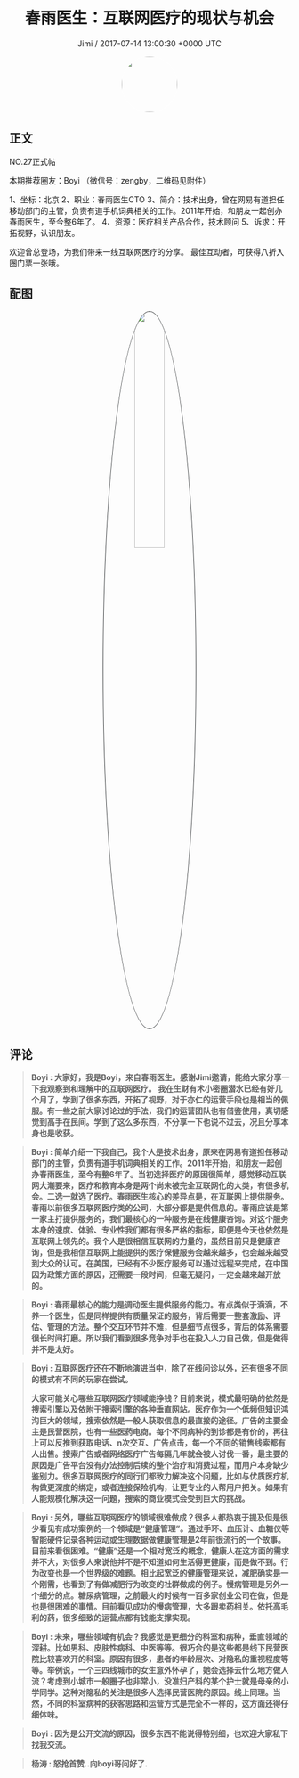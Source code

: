 <h1 align="center">春雨医生：互联网医疗的现状与机会</h1>
<p align="center">
    <a>Jimi / 2017-07-14 13:00:30 &#43;0000 UTC</a>
</p>

<div align="center">
    <img src="https://images.zsxq.com/FiWv5yIogjugrkjGNdMOpLbJJQQg?e=1590940799&amp;token=kIxbL07-8jAj8w1n4s9zv64FuZZNEATmlU_Vm6zD:3hf7dVV6u5P9ulK0iGgaBqJE7yo=" width="100" height="100" style="border:1px solid;border-radius:50%; color:#ffffff"/>
</div>

## 正文

<div>
 NO.27正式帖

本期推荐圈友：Boyi
（微信号：zengby，二维码见附件）

1、坐标：北京
2、职业：春雨医生CTO
3、简介：技术出身，曾在网易有道担任移动部门的主管，负责有道手机词典相关的工作。2011年开始，和朋友一起创办春雨医生，至今整6年了。
4、资源：医疗相关产品合作，技术顾问
5、诉求：开拓视野，认识朋友。

欢迎曾总登场，为我们带来一线互联网医疗的分享。 最佳互动者，可获得八折入圈门票一张哦。
</div>

## 配图
<div class="image" align="center">

<img src="https://images.zsxq.com/Flt7wKKM_m25GD6u0m2rtbyJg_TD?e=1590940799&amp;token=kIxbL07-8jAj8w1n4s9zv64FuZZNEATmlU_Vm6zD:DDR4qlsG-ZnGnCVsiuve5rk-aUg=" width="33%" height="33%" style="border:1px solid;border-radius:50%; color:#3c3f41"/>

</div>

## 评论

<div align="left">
<div>

<blockquote >
<span> <strong>Boyi : 大家好，我是Boyi，来自春雨医生。感谢Jimi邀请，能给大家分享一下我观察到和理解中的互联网医疗。
我在生财有术小密圈潜水已经有好几个月了，学到了很多东西，开拓了视野，对于亦仁的运营手段也是相当的佩服。有一些之前大家讨论过的手法，我们的运营团队也有借鉴使用，真切感觉到高手在民间。学到了这么多东西，不分享一下也说不过去，况且分享本身也是收获。 </strong></span>
</blockquote>

<blockquote >
<span> <strong>Boyi : 简单介绍一下我自己，我个人是技术出身，原来在网易有道担任移动部门的主管，负责有道手机词典相关的工作。2011年开始，和朋友一起创办春雨医生，至今有整6年了。当初选择医疗的原因很简单，感觉移动互联网大潮要来，医疗和教育本身是两个尚未被完全互联网化的大类，有很多机会。二选一就选了医疗。春雨医生核心的差异点是，在互联网上提供服务。春雨以前很多互联网医疗类的公司，大部分都是提供信息的。春雨应该是第一家主打提供服务的，我们最核心的一种服务是在线健康咨询。对这个服务本身的速度、体验、专业性我们都有很多严格的指标，即便是今天也依然是互联网上领先的。我个人是很相信互联网的力量的，虽然目前只是健康咨询，但是我相信互联网上能提供的医疗保健服务会越来越多，也会越来越受到大众的认可。在美国，已经有不少医疗服务可以通过远程来完成，在中国因为政策方面的原因，还需要一段时间，但毫无疑问，一定会越来越开放的。 </strong></span>
</blockquote>

<blockquote >
<span> <strong>Boyi : 春雨最核心的能力是调动医生提供服务的能力。有点类似于滴滴，不养一个医生，但是同样提供有质量保证的服务，背后需要一整套激励、评估、管理的方法。整个交互环节并不难，但是细节点很多，背后的体系需要很长时间打磨。所以我们看到很多竞争对手也在投入人力自己做，但是做得并不是太好。 </strong></span>
</blockquote>

<blockquote >
<span> <strong>Boyi : 互联网医疗还在不断地演进当中，除了在线问诊以外，还有很多不同的模式有不同的玩家在尝试。

大家可能关心哪些互联网医疗领域能挣钱？目前来说，模式最明确的依然是搜索引擎以及依附于搜索引擎的各种垂直网站。医疗作为一个低频但知识鸿沟巨大的领域，搜索依然是一般人获取信息的最直接的途径。广告的主要金主是民营医院，也有一些医药电商。每个不同病种的到诊都是有价的，再往上可以反推到获取电话、n次交互、广告点击，每一个不同的销售线索都有人出售。搜索广告或者网络医疗广告每隔几年就会被人讨伐一番，最主要的原因是广告平台没有办法控制后续的整个治疗和消费过程，而用户本身缺少鉴别力。很多互联网医疗的同行们都致力解决这个问题，比如与优质医疗机构做更深度的绑定，或者连接保险机构，让更专业的人帮用户把关。如果有人能规模化解决这一问题，搜索的商业模式会受到巨大的挑战。 </strong></span>
</blockquote>

<blockquote >
<span> <strong>Boyi : 另外，哪些互联网医疗的领域很难做成？很多人都热衷于提及但是很少看见有成功案例的一个领域是“健康管理”。通过手环、血压计、血糖仪等智能硬件记录各种运动或生理数据做健康管理是2年前很流行的一个故事。目前来看很困难。“健康”还是一个相对宽泛的概念，健康人在这方面的需求并不大，对很多人来说他并不是不知道如何生活得更健康，而是做不到。行为改变也是一个世界级的难题。相比起宽泛的健康管理来说，减肥确实是一个刚需，也看到了有做减肥行为改变的社群做成的例子。慢病管理是另外一个细分的点。糖尿病管理，之前最火的时候有一百多家创业公司在做，但是也是很困难的事情。目前看见成功的慢病管理，大多跟卖药相关。依托高毛利的药，很多细致的运营点都有钱能支撑实现。 </strong></span>
</blockquote>

<blockquote >
<span> <strong>Boyi : 未来，哪些领域有机会？我感觉是更细分的科室和病种，垂直领域的深耕。比如男科、皮肤性病科、中医等等。很巧合的是这些都是线下民营医院比较喜欢开的科室。原因有很多，患者的年龄层次、对隐私的重视程度等等。举例说，一个三四线城市的女生意外怀孕了，她会选择去什么地方做人流？考虑到小城市一般圈子也非常小，没准妇产科的某个护士就是母亲的小学同学。这种对隐私的关注是很多人选择民营医院的原因。线上同理。当然，不同的科室病种的获客思路和运营方式是完全不一样的，这方面还得仔细体味。 </strong></span>
</blockquote>

<blockquote >
<span> <strong>Boyi : 因为是公开交流的原因，很多东西不能说得特别细，也欢迎大家私下找我交流。 </strong></span>
</blockquote>

<blockquote >
<span> <strong>杨涛 : 怒抢首赞..向boyi哥问好了. </strong></span>
</blockquote>

</div>
</div>